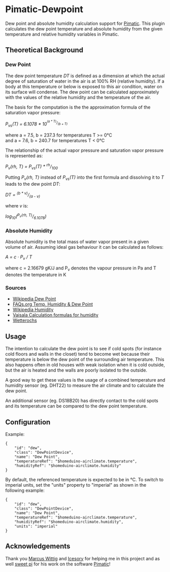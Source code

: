 # Pimatic-Dewpoint

Dew point and absolute humidity calculation support for <a href="http://pimatic.org/">Pimatic</a>. 
This plugin calculates the dew point temperature and absolute humidity from the given temperature and relative humidity 
variables in Pimatic. 

## Theoretical Background

### Dew Point

The dew point temperature <i>DT</i> is defined as a dimension at which the actual degree of saturation of water in the 
air is at 100% RH (relative humidity). If a body at this temperature or below is exposed to this air condition, water 
on its surface will condense. 
The dew point can be calculated approximately with the values of the relative humidity and the temperature of the air. 

The basis for the computation is the the approximation formula of the saturation vapor pressure:

<i>P<sub>vs</sub>(T) = 6.1078 * 10<sup><sup>(a * T)</sup>/<sub>(b + T)</sub></sup></i>

where a = 7.5, b = 237.3 for temperatures T >= 0°C<br>
  and a = 7.6, b = 240.7 for temperatures T < 0°C

The relationship of the actual vapor pressure and saturation vapor pressure is represented as:

<i>P<sub>v</sub>(rh, T) = P<sub>vs</sub>(T) * <sup>rh</sup>/<sub>100</sub></i>

Putting <i>P<sub>v</sub>(rh, T)</i> instead of <i>P<sub>vs</sub>(T)</i> into the first formula and dissolving it 
to <i>T</i> leads to the dew point <i>DT</i>:

<i>DT = <sup>(b * v)</sup>/<sub>(a - v)</sub></i>

where <i>v</i> is:

<i>log<sub>10</sub>(<sup>P<sub>v</sub>(rh, T)</sup>/<sub>6.1078</sub>)</i>

### Absolute Humidity

Absolute humidity is the total mass of water vapor present in a given volume of air. Assuming ideal gas
 behaviour it can be calculated as follows:
 
<i>A = c · P<sub>v</sub> / T</i>

where c = 2.16679 gK/J
  and P<sub>v</sub> denotes the vapour pressure in Pa
  and T denotes the temperature in K
  
### Sources 
- [Wikipedia Dew Point](https://en.wikipedia.org/wiki/Dew_point)
- [FAQs.org Temp, Humidity & Dew Point](http://www.faqs.org/faqs/meteorology/temp-dewpoint)
- [Wikipedia Humidity](https://en.wikipedia.org/wiki/Humidity)
- [Vaisala Calculation formulas for humidity](http://www.vaisala.com/Vaisala%20Documents/Application%20notes/Humidity_Conversion_Formulas_B210973EN-F.pdf)
- [Wetterochs](http://www.wetterochs.de/wetter/feuchte.html)


## Usage

The intention to calculate the dew point is to see if cold spots (for instance cold floors and walls in the closet) tend 
to become wet because their temperature is below the dew point of the surrounding air temperature. This also happens 
often in old houses with weak isolation when it is cold outside, but the air is heated and the walls are poorly 
isolated to the outside.

A good way to get these values is the usage of a combined temperature and humidity sensor (eg. DHT22) to measure the 
air climate and to calculate the dew point.

An additional sensor (eg. DS18B20) has directly contact to the cold spots and its temperature can be compared to the 
dew point temperature.



## Configuration

Example:

    {
        "id": "dew",
        "class": "DewPointDevice",
        "name": "Dew Point",
        "temperatureRef": "$homeduino-airclimate.temperature",
        "humidityRef": "$homeduino-airclimate.humidity"
    }

By default, the referenced temperature is expected to be in °C. To switch to imperial units, set the "units"
property to "imperial" as shown in the following example:

    {
        "id": "dew",
        "class": "DewPointDevice",
        "name": "Dew Point",
        "temperatureRef": "$homeduino-airclimate.temperature",
        "humidityRef": "$homeduino-airclimate.humidity",
        "units": "imperial"
    }

## Acknowledgements    
Thank you <a href="https://github.com/mwittig">Marcus Wittig</a> and <a href="https://github.com/Icesory">Icesory</a> 
 for helping me in this project and as well  <a href="https://github.com/sweetpi">sweet pi</a> for his work on the 
 software <a href="http://pimatic.org/">Pimatic</a>!
